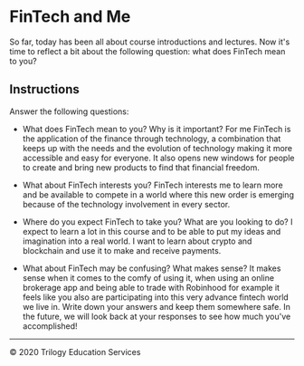 # FinTech and Me

 So far, today has been all about course introductions and lectures. Now it's time to reflect a bit about the following question: what does FinTech mean to you?

 ## Instructions

 Answer the following questions:

   * What does FinTech mean to you? Why is it important?
For me FinTech is the application of the finance through technology, a combination that keeps up with the needs and the evolution of technology making it more accessible and easy for everyone. It also opens new windows for people to create and bring new products to find that financial freedom.

   * What about FinTech interests you?
FinTech interests me to learn more and be available to compete in a world where this new order is emerging because of the technology involvement in every sector.
   * Where do you expect FinTech to take you? What are you looking to do?
I expect to learn a lot in this course and to be able to put my ideas and imagination into a real world. I want to learn about crypto and blockchain and use it to make and receive payments.
   * What about FinTech may be confusing? What makes sense?
It makes sense when it comes to the comfy of using it, when using an online brokerage app and being able to trade with Robinhood for example it feels like you also are participating into this very advance fintech world we live in. 
 Write down your answers and keep them somewhere safe. In the future, we will look back at your responses to see how much you've accomplished!

 ---

 © 2020 Trilogy Education Services
